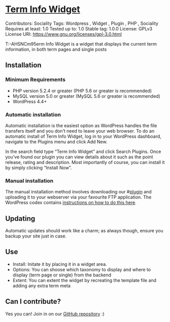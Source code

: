 
# [Term Info Widget](https:///github.com/socialityDev/Term-Info-Widget/)
Contributors: Sociality
Tags: Wordpress , Widget , Plugin , PHP , Sociality
Requires at least: 1.0
Tested up to: 1.0
Stable tag: 1.0.0
License: GPLv3
License URI: https://www.gnu.org/licenses/gpl-3.0.html

T:-AHSNCm95erm Info Widget is a widget that displays the current term information, in both term pages and single posts


## Installation 

### Minimum Requirements 

* PHP version 5.2.4 or greater (PHP 5.6 or greater is recommended)
* MySQL version 5.0 or greater (MySQL 5.6 or greater is recommended)
* WordPress 4.4+

### Automatic installation 

Automatic installation is the easiest option as WordPress handles the file transfers itself and you don’t need to leave your web browser. To do an automatic install of Term Info Widget, log in to your WordPress dashboard, navigate to the Plugins menu and click Add New.

In the search field type “Term Info Widget” and click Search Plugins. Once you’ve found our plugin you can view details about it such as the point release, rating and description. Most importantly of course, you can install it by simply clicking “Install Now”.

### Manual installation 

The manual installation method involves downloading our #[plugin](https:///github.com/socialityDev/Term-Info-Widget/) and uploading it to your webserver via your favourite FTP application. The WordPress codex contains [instructions on how to do this here](https://codex.wordpress.org/Managing_Plugins#Manual_Plugin_Installation).

## Updating 

Automatic updates should work like a charm; as always though, ensure you backup your site just in case.


## Use 

* Install: Initate it by placing it in a widget area. 
* Options: You can shoose which taxonomy to display and where to display (term page or single) from the backend
* Extent: You can extent the widget by recreating the template file and adding any extra term meta

## Can I contribute? 

Yes you can! Join in on our [GitHub repository](https:///github.com/socialityDev/Term-Info-Widget/) :)
